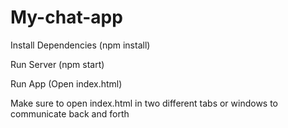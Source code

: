 # My-chat-app


Install Dependencies
(npm install) 

Run Server
(npm start)

Run App
(Open index.html)

Make sure to open index.html in two different tabs or windows to communicate back and forth
